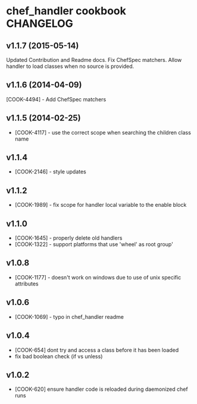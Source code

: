 chef_handler cookbook CHANGELOG
===============================

v1.1.7 (2015-05-14)
-------------------
Updated Contribution and Readme docs.
Fix ChefSpec matchers.
Allow handler to load classes when no source is provided.

v1.1.6 (2014-04-09)
-------------------
[COOK-4494] - Add ChefSpec matchers


v1.1.5 (2014-02-25)
-------------------
- [COOK-4117] - use the correct scope when searching the children class name


v1.1.4
------
- [COOK-2146] - style updates

v1.1.2
---------
- [COOK-1989] - fix scope for handler local variable to the enable block

v1.1.0
------

- [COOK-1645] - properly delete old handlers
- [COOK-1322] - support platforms that use 'wheel' as root group'

v1.0.8
------
- [COOK-1177] - doesn't work on windows due to use of unix specific attributes

v1.0.6
------
- [COOK-1069] - typo in chef_handler readme

v1.0.4
------
- [COOK-654] dont try and access a class before it has been loaded
- fix bad boolean check (if vs unless)

v1.0.2
------
- [COOK-620] ensure handler code is reloaded during daemonized chef runs
  
